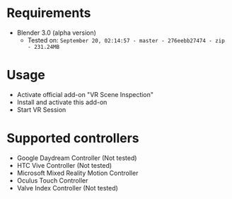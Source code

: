 # Requirements

- Blender 3.0 (alpha version)
    - Tested on: `September 20, 02:14:57 - master - 276eebb27474 - zip - 231.24MB`

# Usage

- Activate official add-on "VR Scene Inspection"
- Install and activate this add-on
- Start VR Session

# Supported controllers

- Google Daydream Controller (Not tested)
- HTC Vive Controller (Not tested)
- Microsoft Mixed Reality Motion Controller
- Oculus Touch Controller
- Valve Index Controller (Not tested)
